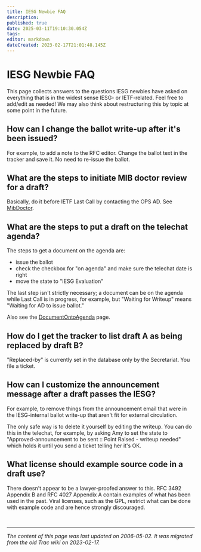 ```yaml
---
title: IESG Newbie FAQ
description: 
published: true
date: 2025-03-11T19:10:30.054Z
tags: 
editor: markdown
dateCreated: 2023-02-17T21:01:48.145Z
---
```


# IESG Newbie FAQ
 This page collects answers to the questions IESG newbies have asked on everything that is in the widest sense IESG- or IETF-related. Feel free to add/edit as needed! We may also think about restructuring this by topic at some point in the future.
## How can I change the ballot write-up after it's been issued?

For example, to add a note to the RFC editor. Change the ballot text in the tracker and save it. No need to re-issue the ballot.

## What are the steps to initiate MIB doctor review for a draft?

Basically, do it before IETF Last Call by contacting the OPS AD. See [MibDoctor](/group/iesg/MibDoctor).
## What are the steps to put a draft on the telechat agenda?

The steps to get a document on the agenda are:

 -   issue the ballot
 -   check the checkbox for "on agenda" and make sure the telechat date is right
 -   move the state to "IESG Evaluation" 

The last step isn't strictly necessary; a document can be on the agenda while Last Call is in progress, for example, but "Waiting for Writeup" means "Waiting for AD to issue ballot."

Also see the [DocumentOntoAgenda](/group/iesg/DocumentOntoAgenda) page.
## How do I get the tracker to list draft A as being replaced by draft B?

"Replaced-by" is currently set in the database only by the Secretariat. You file a ticket.
## How can I customize the announcement message after a draft passes the IESG?

For example, to remove things from the announcement email that were in the IESG-internal ballot write-up that aren't fit for external circulation.

The only safe way is to delete it yourself by editing the writeup. You can do this in the telechat, for example, by asking Amy to set the state to "Approved-announcement to be sent :: Point Raised - writeup needed" which holds it until you send a ticket telling her it's OK.
## What license should example source code in a draft use?

There doesn't appear to be a lawyer-proofed answer to this. RFC 3492 Appendix B and RFC 4027 Appendix A contain examples of what has been used in the past. Viral licenses, such as the GPL, restrict what can be done with example code and are hence strongly discouraged. 

&nbsp;
&nbsp;
&nbsp;

---

*The content of this page was last updated on 2006-05-02. It was migrated from the old Trac wiki on 2023-02-17.*